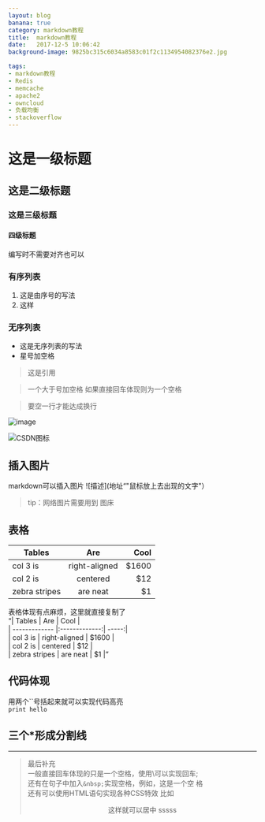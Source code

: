 ```yaml
---
layout: blog
banana: true
category: markdown教程
title:  markdown教程
date:   2017-12-5 10:06:42
background-image: 9825bc315c6034a8583c01f2c1134954082376e2.jpg

tags:
- markdown教程
- Redis
- memcache
- apache2
- owncloud
- 负载均衡
- stackoverflow
---
```

# 这是一级标题
## 这是二级标题
### 这是三级标题
#### 四级标题 

编写时不需要对齐也可以


### 有序列表
 1. 这是由序号的写法
 2. 这样

### 无序列表
* 这是无序列表的写法
* 星号加空格

> 这是引用

> 一个大于号加空格
> 如果直接回车体现则为一个空格

> 要空一行才能达成换行



 ![image](https://i.loli.net/2017/12/05/5a26725b21670.jpg)


 ![CSDN图标](1.jpg "这是CSDN的图标")

 ## 插入图片

 markdown可以插入图片
 ![描述](地址“"鼠标放上去出现的文字"）
 >tip：网络图片需要用到  图床


## 表格
| Tables        | Are           | Cool  |
| ------------- |:-------------:| -----:|
| col 3 is      | right-aligned | $1600 |
| col 2 is      | centered      |   $12 |
| zebra stripes | are neat      |    $1 |

表格体现有点麻烦，这里就直接复制了\
“| Tables      | Are           | Cool  |\
| ------------- |:-------------:| -----:|\
| col 3 is      | right-aligned | $1600 |\
| col 2 is      | centered      |   $12 |\
| zebra stripes | are neat      |    $1 |”

## 代码体现
用两个``号括起来就可以实现代码高亮\
`print hello`


## 三个*形成分割线
***

> 最后补充\
一般直接回车体现的只是一个空格，使用\可以实现回车;\
还有在句子中加入`&nbsp;`实现空格，例如，这是一个空&nbsp;格\
还有可以使用HTML语句实现各种CSS特效
比如<center>这样就可以居中
sssss
